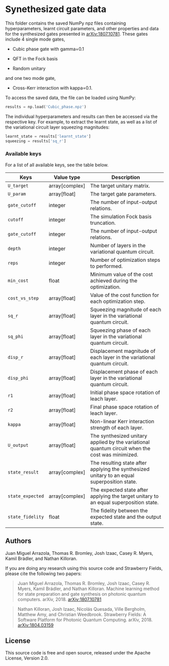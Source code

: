 # Synethesized gate data

This folder contains the saved NumPy npz files containing hyperparameters, learnt circuit parameters, and other properties and data for the synthesized gates presented in [arXiv:1807.10781](https://arxiv.org/abs/1807.10781). These gates include 4 single mode gates,

* Cubic phase gate with gamma=0.1

* QFT in the Fock basis

* Random unitary

and one two mode gate,

* Cross-Kerr interaction with kappa=0.1.

To access the saved data, the file can be loaded using NumPy:

```python
results = np.load('Cubic_phase.npz')
```

The individual hyperparameters and results can then be accessed via the respective key. For example, to extract the learnt state, as well as a list of the variational circuit layer squeezing magnitudes:

```python
learnt_state = results['learnt_state']
squeezing = results['sq_r']
```

### Available keys

For a list of all available keys, see the table below.


|       Keys       |   Value type   |                                           Description                                           |
|------------------|----------------|-------------------------------------------------------------------------------------------------|
| `U_target`       | array[complex] | The target unitary matrix.                                                                      |
| `U_param`        | array[float]   | The target gate parameters.                                                                     |
| `gate_cutoff`    | integer        | The number of input-output relations.                                                           |
| `cutoff`         | integer        | The simulation Fock basis truncation.                                                           |
| `gate_cutoff`    | integer        | The number of input-output relations.                                                           |
| `depth`          | integer        | Number of layers in the variational quantum circuit.                                            |
| `reps`           | integer        | Number of optimization steps to performed.                                                      |
| `min_cost`       | float          | Minimum value of the cost achieved during the optimization.                                     |
| `cost_vs_step`   | array[float]   | Value of the cost function for each optimization step.                                          |
| `sq_r`           | array[float]   | Squeezing magnitude of each layer in the variational quantum circuit.                           |
| `sq_phi`         | array[float]   | Squeezing phase of each layer in the variational quantum circuit.                               |
| `disp_r`         | array[float]   | Displacement magnitude of each layer in the variational quantum circuit.                        |
| `disp_phi`       | array[float]   | Displacement phase of each layer in the variational quantum circuit.                            |
| `r1`             | array[float]   | Initial phase space rotation of leach layer.                                                    |
| `r2`             | array[float]   | Final phase space rotation of leach layer.                                                      |
| `kappa`          | array[float]   | Non-linear Kerr interaction strength of each layer.                                             |
| `U_output`       | array[float]   | The synthesized unitary applied by the variational quantum circuit when the cost was minimized. |
| `state_result`   | array[complex] | The resulting state after applying the synthesized unitary to an equal superposition state.     |
| `state_expected` | array[complex] | The expected state after applying the target unitary to an equal superposition state.           |
| `state_fidelity` | float          | The fidelity between the expected state and the output state.                                   |



## Authors

Juan Miguel Arrazola, Thomas R. Bromley, Josh Izaac, Casey R. Myers, Kamil Brádler, and Nathan Killoran.

If you are doing any research using this source code and Strawberry Fields, please cite the following two papers:

> Juan Miguel Arrazola, Thomas R. Bromley, Josh Izaac, Casey R. Myers, Kamil Brádler, and Nathan Killoran. Machine learning method for state preparation and gate synthesis on photonic quantum computers. arXiv, 2018. [arXiv:1807.10781](https://arxiv.org/abs/1807.10781)

> Nathan Killoran, Josh Izaac, Nicolás Quesada, Ville Bergholm, Matthew Amy, and Christian Weedbrook. Strawberry Fields: A Software Platform for Photonic Quantum Computing. arXiv, 2018. [arXiv:1804.03159](https://arxiv.org/abs/1804.03159)

## License

This source code is free and open source, released under the Apache License, Version 2.0.
